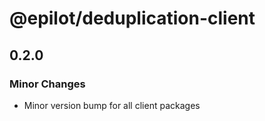 # @epilot/deduplication-client

## 0.2.0

### Minor Changes

- Minor version bump for all client packages

